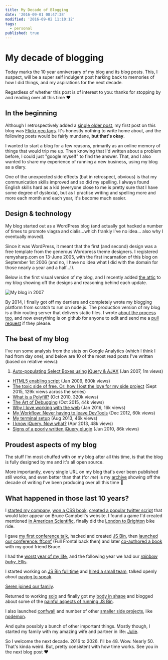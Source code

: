 ```yaml
---
title: My Decade of Blogging
date: '2016-09-01 08:47:38'
modified: '2016-09-02 11:10:12'
tags:
  - personal
published: true
---
```

# My decade of blogging

Today marks the 10 year anniversary of my blog and its blog posts. This, I suspect, will be a super self indulgent post harking back to memories of how I did things, and my aspirations for the next decade.

Regardless of whether this post is of interest to you: thanks for stopping by and reading over all this time ❤

<!--more-->

## In the beginning

Although I retrospectively added a [single older post](/2006/06/17/auto-selecting-navigation), my first post on this blog was [Flickr geo tags](/2006/09/01/flickr-geo-tags). It's honestly nothing to write home about, and the following posts would be fairly mundane, **but that's okay**.

I wanted to start a blog for a few reasons, primarily as an online memory of things that would trip me up. Then knowing that I'd written about a problem before, I could just "google myself" to find the answer. That, and I also wanted to share my experience of running a new business, using my blog as a diary.

One of the unexpected side effects (but in retrospect, obvious) is that my communication skills improved and so did my spelling. I always found English skills hard as a kid (everyone close to me is pretty sure that I have some degree of dyslexia), but as I practise writing and spelling more and more each month and each year, it's become much easier.

## Design & technology

My blog started out as a WordPress blog (and actually got hacked a number of times to promote viagra and cialis…which frankly I've no idea… also why I eventually moved).

Since it was WordPress, it meant that the first (and second) design was a free template from the generous Wordpress theme designers. I registered remysharp.com on 13-June 2005, with the first incarnation of this blog on September 1st 2006 (and no, I have no idea what I did with the domain for those nearly a year and a half…!).

Below is the first visual version of my blog, and I recently added [the attic](/attic) to my blog showing off the designs and reasoning behind each update.

![My blog in 2007](/images/blog-200702-cropped.png)

By 2014, I finally got off my derriere and completely wrote my blogging platform from scratch to run on node.js. The production version of my blog is a thin routing server that delivers static files. I wrote [about the process too](/2014/09/18/wordpress-ghost-harp-pt1), and now everything is on github for anyone to edit and send me a [pull request](https://github.com/remy/remysharp.com/pulls?utf8=%E2%9C%93&q=is%3Apr) if they please.

## The best of my blog

I've run some analysis from the stats on Google Analytics (which I think I had from day one), and below are 10 of the most read posts I've written (based on relative views):

1. [Auto-populating Select Boxes using jQuery & AJAX](/2007/01/20/auto-populating-select-boxes-using-jquery-ajax) (Jan 2007, 1m views)
- [HTML5 enabling script](/2009/01/07/html5-enabling-script) (Jan 2009, 600k views)
- [The toxic side of free. Or: how I lost the love for my side project](/2015/09/14/jsbin-toxic-part-1) (Sept 2015, 129k views across the series)
- [What is a Polyfill?](/2010/10/08/what-is-a-polyfill) (Oct 2010, 320k views)
- [The Art of Debugging](/2015/10/14/the-art-of-debugging) (Oct 2015, 44k views)
- [Why I love working with the web](/2016/01/20/why-i-love-working-with-the-web) (Jan 2016, 16k views)
- [My Workflow: Never having to leave DevTools](/2012/12/21/my-workflow-never-having-to-leave-devtools) (Dec 2012, 60k views)
- [My terminal setup](/2013/07/25/my-terminal-setup) (Aug 2013, 46k views)
- [I know jQuery. Now what?](/2013/04/19/i-know-jquery-now-what) (Apr 2013, 48k views)
- [Signs of a poorly written jQuery plugin](/2010/06/03/signs-of-a-poorly-written-jquery-plugin) (Jun 2010, 86k views)

## Proudest aspects of my blog

The stuff I'm most chuffed with on my blog after all this time, is that the blog is fully designed by me and it's all open source.

More importantly, every single URL on my blog that's ever been published still works, and even better than that (for *me*) is my [archive](/archive) showing off the decade of writing I've been producing over all this time 💪

## What happened in those last 10 years?

I [started my company](/2006/09/05/birth), [won a CSS book](https://remysharp.com/2006/12/19/css-mastery-ipod-giveaway), [created a popular twitter script](https://remysharp.com/2007/03/20/how-to-add-twitter-to-your-blog-without-it-hanging-your-site) that would later appear on Bruce Campbell's website. I found a game I'd created mentioned [in American Scientific](https://remysharp.com/2007/03/23/the-day-i-appeared-in-scientific-american), finally did the [London to Brighton](https://remysharp.com/2007/06/19/our-london-to-brighton-bike-ride-and-route) bike ride.

I gave [my first conference talk](https://remysharp.com/2008/03/13/presenting-jquery-at-qcon), hacked and created [JS Bin](/2008/10/06/js-bin-for-collaborative-javascript-debugging), then [launched our conference: ffconf](/2009/04/20/full-frontal-javascript-conference) (Full Frontal back then) and later [co-authored a book](https://www.amazon.com/Introducing-HTML5-Voices-That-Matter/dp/0321687299/ref=sr_1_2?ie=UTF8&qid=1470682881&sr=8-2) with my good friend Bruce.

I had the [worst year of my life](https://remysharp.com/2010/12/31/2010-the-year-ill-never-forget#tia), and the following year we had our [*rainbow baby*, Ellis](https://remysharp.com/2011/10/17/ellis-tennyson-sharp).

I started working on [JS Bin full time](https://remysharp.com/2013/08/14/jsbin-5th-birthday) and [hired a small team](https://remysharp.com/2013/09/24/i-am-hiring), talked openly about [paying to speak](https://remysharp.com/2014/03/07/youre-paying-to-speak).

[Seren joined our family](https://remysharp.com/2014/12/31/my-2014#family).

Returned to working [solo](https://remysharp.com/2015/01/05/reboot) and finally got my [body in shape](https://remysharp.com/2015/03/11/diet) and blogged about some of the [painful aspects of running JS Bin](https://remysharp.com/2015/09/14/jsbin-toxic-part-1).

I also launched [confwall](https://confwall.com) and number of other [smaller side projects](https://github.com/remy), like [nodemon](https://remysharp.com/2010/10/12/nodejs-rapid-development-nodemon).

And quite possibly a bunch of other important things. Mostly though, I started my family with my amazing wife and partner in life: [Julie](https://remysharp.com/2014/12/06/to-you).

So I welcome the next decade. 2016 to 2026. I'll be 48. Wow. Nearly 50. That's kinda weird. But, pretty consistent with how time works. See you in the next blog post ❤
